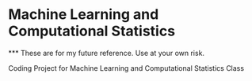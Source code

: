 Machine Learning and Computational Statistics
==========

*** These are for my future reference. Use at your own risk.

Coding Project for Machine Learning and Computational Statistics Class
